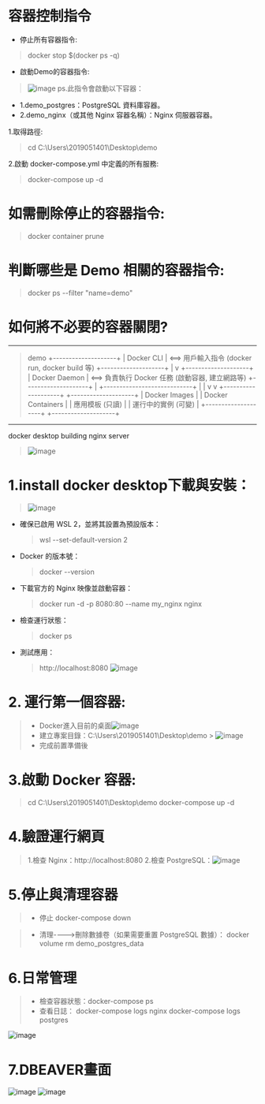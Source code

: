 # 容器控制指令
- 停止所有容器指令:
> docker stop $(docker ps -q)

- 啟動Demo的容器指令:
> ![image](https://github.com/user-attachments/assets/ad7f5be9-f4fc-4fde-a0bf-689977b6814d)
> ps.此指令會啟動以下容器：
- 1.demo_postgres：PostgreSQL 資料庫容器。
- 2.demo_nginx（或其他 Nginx 容器名稱）：Nginx 伺服器容器。

1.取得路徑:
> cd C:\Users\2019051401\Desktop\demo

2.啟動 docker-compose.yml 中定義的所有服務: 
> docker-compose up -d



# 如需刪除停止的容器指令:
> docker container prune


# 判斷哪些是 Demo 相關的容器指令:
> docker ps --filter "name=demo"

# 如何將不必要的容器關閉?

---
> demo
+--------------------+
| Docker CLI         |   <==> 用戶輸入指令 (docker run, docker build 等)
+--------------------+
        |
        v
+--------------------+
| Docker Daemon      |   <==> 負責執行 Docker 任務 (啟動容器, 建立網路等)
+--------------------+
        |
        +----------------------------+
        |                            |
        v                            v
+--------------------+    +--------------------+
| Docker Images      |    | Docker Containers  |
| 應用模板 (只讀)     |    | 運行中的實例 (可變)  |
+--------------------+    +--------------------+
---

docker desktop building nginx server
> ![image](https://github.com/user-attachments/assets/978344ef-66c2-459d-be29-d829c1f145d6)

# 1.install docker desktop下載與安裝：
> ![image](https://github.com/user-attachments/assets/1d7981a3-a428-4ec0-b7aa-f7575e86583e)

- 確保已啟用 WSL 2，並將其設置為預設版本：
  > wsl --set-default-version 2
- Docker 的版本號：
  > docker --version
- 下載官方的 Nginx 映像並啟動容器：
  > docker run -d -p 8080:80 --name my_nginx nginx
- 檢查運行狀態：
  > docker ps
- 測試應用：
  > http://localhost:8080
  > ![image](https://github.com/user-attachments/assets/4f87b2c7-85d0-48ae-b3b8-f6f80d5f6df7)

# 2. 運行第一個容器:
> - Docker進入目前的桌面![image](https://github.com/user-attachments/assets/420d4ae2-6e1f-419b-8502-1cc8b1cae3f1)
> - 建立專案目錄：C:\Users\2019051401\Desktop\demo
        > ![image](https://github.com/user-attachments/assets/25980144-f950-4738-a861-8b64ce55eb79)
> - 完成前置準備後

# 3.啟動 Docker 容器:
> cd C:\Users\2019051401\Desktop\demo
> docker-compose up -d

# 4.驗證運行網頁
> 1.檢查 Nginx：http://localhost:8080
> 2.檢查 PostgreSQL：![image](https://github.com/user-attachments/assets/d54954e7-1fc4-4651-936d-9f2df3b148e7)

# 5.停止與清理容器
> - 停止
> docker-compose down

> - 清理---->刪除數據卷（如果需要重置 PostgreSQL 數據）：
> docker volume rm demo_postgres_data

# 6.日常管理
> - 檢查容器狀態：docker-compose ps
> - 查看日誌：
> docker-compose logs nginx
> docker-compose logs postgres

![image](https://github.com/user-attachments/assets/87755f46-cffe-4182-b612-5372891f8b53)

# 7.DBEAVER畫面
![image](https://github.com/user-attachments/assets/92b84856-dbb9-475c-9287-98be124b88d7)
![image](https://github.com/user-attachments/assets/dd052960-ec4b-4132-8283-6e7df9e5775a)



 


